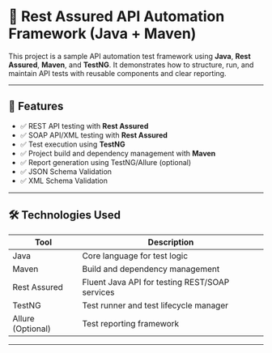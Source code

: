# 🧪 Rest Assured API Automation Framework (Java + Maven)

This project is a sample API automation test framework using **Java**, **Rest Assured**, **Maven**, and **TestNG**. It demonstrates how to structure, run, and maintain API tests with reusable components and clear reporting.

---

## 📌 Features

- ✅ REST API testing with **Rest Assured**
- ✅ SOAP API/XML testing with **Rest Assured**
- ✅ Test execution using **TestNG**
- ✅ Project build and dependency management with **Maven**
- ✅ Report generation using TestNG/Allure (optional)
- ✅ JSON Schema Validation
- ✅ XML Schema Validation


---

## 🛠️ Technologies Used

| Tool | Description                                    |
|------|------------------------------------------------|
| Java | Core language for test logic                   |
| Maven | Build and dependency management                |
| Rest Assured | Fluent Java API for testing REST/SOAP services |
| TestNG | Test runner and test lifecycle manager         |
| Allure (Optional) | Test reporting framework                       |

---


